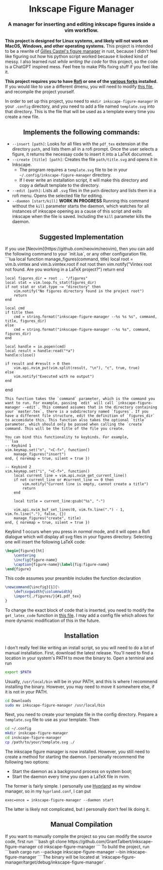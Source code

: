 <h1 align=center>Inkscape Figure Manager</h1>

<h3 align=center>A manager for inserting and editing inkscape figures inside a vim workflow.</h3>

**This project is designed for Linux systems, and likely will not work on MacOS, Windows, and other operating systems.** This project is intended to be a rewrite of [Gilles Castel's figure manager](https://github.com/gillescastel/inkscape-figures) in rust, because I didn't feel like figuring out how his python script worked because it looked kind of messy. I also learned rust *while writing the code* for this project, so the code is a ChatGPT inspired mess. Feel free to make PRs fixing stuff if you feel like it.

**This project requires you to have [Rofi](https://github.com/davatorium/rofi) or one of the [various forks](https://github.com/lbonn/rofi) installed.** If you would like to use a different dmenu, you will need to modify [this file](https://github.com/GrantTalbert/inkscape-figure-manager/blob/master/src/utils/rofi.rs), and recompile the project yourself.

In order to set up this project, you need to `mkdir inkscape-figure-manager` in your `.config` directory, and you need to add a file named `template.svg` into that directory. This is the file that will be used as a template every time you create a new file.

<h2 align=center>Implements the following commands:</h2>

- `--insert [path]`: Looks for all files with the `pdf_tex` extension at the directory `path`, and lists them all in a rofi prompt. Once the user selects a figure, it returns the necessay code to insert it into a LaTeX documnet.
- `--create [title] [path]`: Creates the file `path/title.svg` and opens it in Inkscape.
  - The program requires a `template.svg` file to be in your `~/.config/inkscape-figure-manager` directory.
  - If I ever write an installation script, it will make this directory and copy a default template to the directory.
- `--edit [path]`: Lists all `.svg` files in the `path` directory and lists them in a rofi menu. Opens the selected file for editing.
- `--daemon [start/kill]` **WORK IN PROGRESS** Running this command without the `kill` parameter starts the daemon, which watches for all instances of inkscape opening as a cause of this script and exits inkscape when the file is saved. Including the `kill` parameter kills the daemon.

<h2 align=center>Suggested Implementation</h2>
If you use [Neovim](https://github.com/neovim/neovim), then you can add the following command to your `init.lua`, or any other configuration file.
```lua
local function manage_figures(command, title)
	local root = vim.b.vimtex and vim.b.vimtex.root
	if not root then
		vim.notify("Vintex root not found. Are you working in a LaTeX project?")
		return
	end
	
	local figures_dir = root .. "/figures"
	local stat = vim.loop.fs_stat(figures_dir)
	if not stat or stat.type ~= "directory" then
		vim.notify("No figures directory found in the project root")
		return
	end

	local cmd
	if title then
		cmd = string.format("inkscape-figure-manager --%s %s %s", command, title, figures_dir)
	else
		cmd = string.format("inkscape-figure-manager --%s %s", command, figures_dir)
	end

	local handle = io.popen(cmd)
	local result = handle:read("*a")
	handle:close()

	if result and #result > 0 then
		vim.api.nvim_put(vim.split(result, "\n"), "c", true, true)
	else
		vim.notify("Executed with no output")
	end
end
```
This function takes the `command` parameter, which is the command you want to run. For example, passing `edit` will call `inkscape-figure-manager --edit`. This command assumes that in the directory containing your `master.tex`, there is a subdirectory named `figures`. If you have a different file structure, edit the definition of `figures_dir` to accomidate this. This function also takes the optional `title` parameter, which should only be passed when calling the `create` command. This will be the title of the file you create.

You can bind this functionality to keybinds. For example,
```lua
-- Keybind 1
vim.keymap.set("n", "<C-f>", function()
	manage_figures("insert")
end, { noremap = true, silent = true })

-- Keybind 2
vim.keymap.set("i", "<C-f>", function()
	local current_line = vim.api.nvim_get_current_line()
	if not current_line or #current_line == 0 then
		vim.notify("Current line is empty, cannot create a title")
		return
	end

	local title = current_line:gsub("%s", "-")

	vim.api.nvim_buf_set_lines(0, vim.fn.line(".") - 1, vim.fn.line("."), false, {})
	manage_figures("create", title)
end, { noremap = true, silent = true })
```
Keybind 1 occurs when you press <C-f> in *normal* mode, and it will open a Rofi dialogue which will display all svg files in your figures directory. Selecting one will insert the following LaTeX code:
```tex
\begin{figure}[ht]
    \centering
    \incfig{figure-name}
    \caption{figure-name}\label{fig:figure-name}
\end{figure}
```
This code assumes your preamble includes the function declaration
```tex
\newcommand{\incfig}[1]{%
    \def\svgwidth{\columnwidth}
    \import{./figures/}{#1.pdf_tex}
}
```
To change the exact block of code that is inserted, you need to modify the `get_latex_code` function in [this file](https://github.com/GrantTalbert/inkscape-figure-manager/blob/master/src/utils/general.rs). I may add a config file which allows for more dynamic modification of this in the future.

<h2 align=center>Installation</h2>

I don't really feel like writing an install script, so you will need to do a lot of manual installation. First, download the latest release. You'll need to find a location in your system's PATH to move the binary to. Open a terminal and run
```bash
export $PATH
```
Usually, `/usr/local/bin` will be in your PATH, and this is where I recommend installing the binary. However, you may need to move it somewhere else, if it is not in your PATH.
```bash
cd Downloads
sudo mv inkscape-figure-manager /usr/local/bin
```
Next, you need to create your template file in the config directory. Prepare a `template.svg` file to use as your template. Then
```bash
cd ~/.config
mkdir inskcape-figure-manager
cd inskcape-figure-manager
cp /path/to/your/template.svg ./
```
The inkscape figure manager is now installed. However, you still need to create a method for starting the daemon. I personally recommend the following two options:
- Start the daemon as a background process on system boot;
- Start the daemon every time you open a LaTeX file in nvim.

The former is fairly simple. I personally use [Hyprland](https://hyprland.org/) as my window manager, so in my `hyprland.conf`, I can put
```
exec=once = inkscape-figure-manager --daemon start
```
The latter is likely not complicated, but I personally don't feel lik doing it.

<h2 align=center>Manual Compilation</h2>
If you want to manually compile the project so you can modify the source code, first run
```bash
git clone https://github.com/GrantTalbert/inkscape-figure-manager
cd inkscape-figure-manager
```
To build the project, run
```bash
cargo run --package inkscape-figure-manager --bin inkscape-figure-manager
```
The binary will be located at `inkscape-figure-manager/target/debug/inkscape-figure-manager`.